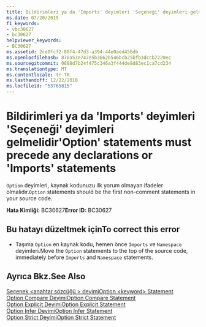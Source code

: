 ```yaml
---
title: Bildirimleri ya da 'Imports' deyimleri 'Seçeneği' deyimleri gelmelidir
ms.date: 07/20/2015
f1_keywords:
- vbc30627
- bc30627
helpviewer_keywords:
- BC30627
ms.assetid: 2ce0fcf2-80f4-47d3-a394-44e0aed456db
ms.openlocfilehash: 878a53e747e5b3662b546bcb25bfb3dccb7220ec
ms.sourcegitcommit: 0888d7b24f475c346a3f444de8d83ec1ca7cd234
ms.translationtype: MT
ms.contentlocale: tr-TR
ms.lasthandoff: 12/22/2018
ms.locfileid: "53765815"
---
```

# <a name="option-statements-must-precede-any-declarations-or-imports-statements"></a><span data-ttu-id="ede23-102">Bildirimleri ya da 'Imports' deyimleri 'Seçeneği' deyimleri gelmelidir</span><span class="sxs-lookup"><span data-stu-id="ede23-102">'Option' statements must precede any declarations or 'Imports' statements</span></span>
<span data-ttu-id="ede23-103">`Option` deyimleri, kaynak kodunuzu ilk yorum olmayan ifadeler olmalıdır.</span><span class="sxs-lookup"><span data-stu-id="ede23-103">`Option` statements should be the first non-comment statements in your source code.</span></span>  
  
 <span data-ttu-id="ede23-104">**Hata Kimliği:** BC30627</span><span class="sxs-lookup"><span data-stu-id="ede23-104">**Error ID:** BC30627</span></span>  
  
## <a name="to-correct-this-error"></a><span data-ttu-id="ede23-105">Bu hatayı düzeltmek için</span><span class="sxs-lookup"><span data-stu-id="ede23-105">To correct this error</span></span>  
  
-   <span data-ttu-id="ede23-106">Taşıma `Option` en kaynak kodu, hemen önce `Imports` ve `Namespace` deyimleri.</span><span class="sxs-lookup"><span data-stu-id="ede23-106">Move the `Option` statements to the top of the source code, immediately before `Imports` and `Namespace` statements.</span></span>  
  
## <a name="see-also"></a><span data-ttu-id="ede23-107">Ayrıca Bkz.</span><span class="sxs-lookup"><span data-stu-id="ede23-107">See Also</span></span>  
 [<span data-ttu-id="ede23-108">Seçenek \<anahtar sözcüğü > deyimi</span><span class="sxs-lookup"><span data-stu-id="ede23-108">Option \<keyword> Statement</span></span>](../../visual-basic/language-reference/statements/option-keyword-statement.md)  
 [<span data-ttu-id="ede23-109">Option Compare Deyimi</span><span class="sxs-lookup"><span data-stu-id="ede23-109">Option Compare Statement</span></span>](../../visual-basic/language-reference/statements/option-compare-statement.md)  
 [<span data-ttu-id="ede23-110">Option Explicit Deyimi</span><span class="sxs-lookup"><span data-stu-id="ede23-110">Option Explicit Statement</span></span>](../../visual-basic/language-reference/statements/option-explicit-statement.md)  
 [<span data-ttu-id="ede23-111">Option Infer Deyimi</span><span class="sxs-lookup"><span data-stu-id="ede23-111">Option Infer Statement</span></span>](../../visual-basic/language-reference/statements/option-infer-statement.md)  
 [<span data-ttu-id="ede23-112">Option Strict Deyimi</span><span class="sxs-lookup"><span data-stu-id="ede23-112">Option Strict Statement</span></span>](../../visual-basic/language-reference/statements/option-strict-statement.md)
